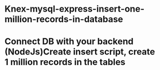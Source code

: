 # Knex-mysql-express-insert-one-million-records-in-database
# Connect DB with your backend (NodeJs)Create insert script, create 1 million records in the tables
